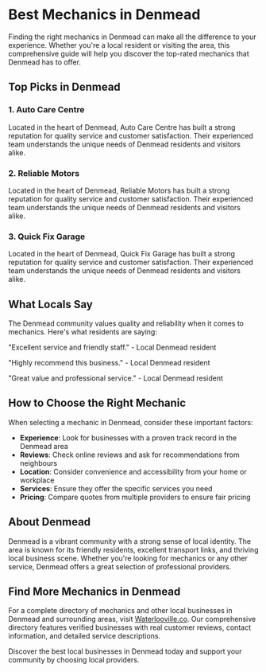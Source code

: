# Best Mechanics in Denmead

Finding the right mechanics in Denmead can make all the difference to your experience. Whether you're a local resident or visiting the area, this comprehensive guide will help you discover the top-rated mechanics that Denmead has to offer.

## Top Picks in Denmead

### 1. Auto Care Centre
Located in the heart of Denmead, Auto Care Centre has built a strong reputation for quality service and customer satisfaction. Their experienced team understands the unique needs of Denmead residents and visitors alike.

### 2. Reliable Motors
Located in the heart of Denmead, Reliable Motors has built a strong reputation for quality service and customer satisfaction. Their experienced team understands the unique needs of Denmead residents and visitors alike.

### 3. Quick Fix Garage
Located in the heart of Denmead, Quick Fix Garage has built a strong reputation for quality service and customer satisfaction. Their experienced team understands the unique needs of Denmead residents and visitors alike.

## What Locals Say

The Denmead community values quality and reliability when it comes to mechanics. Here's what residents are saying:

"Excellent service and friendly staff." - Local Denmead resident

"Highly recommend this business." - Local Denmead resident

"Great value and professional service." - Local Denmead resident

## How to Choose the Right Mechanic

When selecting a mechanic in Denmead, consider these important factors:

- **Experience**: Look for businesses with a proven track record in the Denmead area
- **Reviews**: Check online reviews and ask for recommendations from neighbours
- **Location**: Consider convenience and accessibility from your home or workplace
- **Services**: Ensure they offer the specific services you need
- **Pricing**: Compare quotes from multiple providers to ensure fair pricing

## About Denmead

Denmead is a vibrant community with a strong sense of local identity. The area is known for its friendly residents, excellent transport links, and thriving local business scene. Whether you're looking for mechanics or any other service, Denmead offers a great selection of professional providers.

## Find More Mechanics in Denmead

For a complete directory of mechanics and other local businesses in Denmead and surrounding areas, visit [Waterlooville.co](https://waterlooville.co). Our comprehensive directory features verified businesses with real customer reviews, contact information, and detailed service descriptions.

Discover the best local businesses in Denmead today and support your community by choosing local providers.

